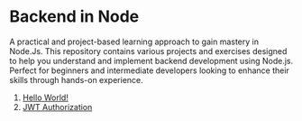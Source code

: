 # Backend in Node

A practical and project-based learning approach to gain mastery in Node.Js. This
repository contains various projects and exercises designed to help you
understand and implement backend development using Node.js. Perfect for
beginners and intermediate developers looking to enhance their skills through
hands-on experience.


1. [Hello World!]("./01_hello_world")
2. [JWT Authorization]("./02_jwt_auth_flow")
